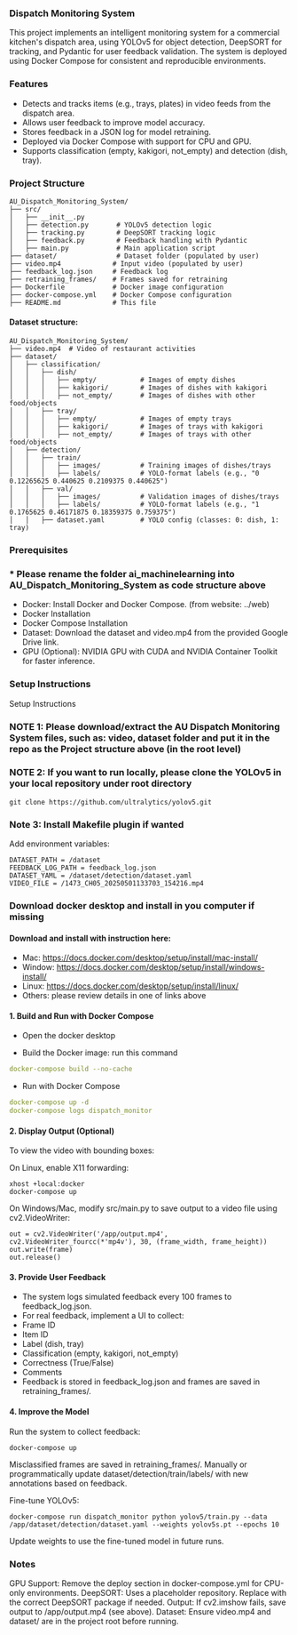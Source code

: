 ### Dispatch Monitoring System
This project implements an intelligent monitoring system for a commercial kitchen's dispatch area, using YOLOv5 for object detection, DeepSORT for tracking, and Pydantic for user feedback validation. The system is deployed using Docker Compose for consistent and reproducible environments.

### Features
+ Detects and tracks items (e.g., trays, plates) in video feeds from the dispatch area.
+ Allows user feedback to improve model accuracy. 
+ Stores feedback in a JSON log for model retraining.
+ Deployed via Docker Compose with support for CPU and GPU.
+ Supports classification (empty, kakigori, not_empty) and detection (dish, tray).

### Project Structure
```
AU_Dispatch_Monitoring_System/
├── src/
│   ├── __init__.py
│   ├── detection.py       # YOLOv5 detection logic
│   ├── tracking.py        # DeepSORT tracking logic
│   ├── feedback.py        # Feedback handling with Pydantic
│   ├── main.py            # Main application script
├── dataset/               # Dataset folder (populated by user)
├── video.mp4             # Input video (populated by user)
├── feedback_log.json     # Feedback log
├── retraining_frames/    # Frames saved for retraining
├── Dockerfile            # Docker image configuration
├── docker-compose.yml    # Docker Compose configuration
├── README.md             # This file
```

#### Dataset structure:
```
AU_Dispatch_Monitoring_System/
├── video.mp4  # Video of restaurant activities
├── dataset/
│   ├── classification/
│   │   ├── dish/
│   │   │   ├── empty/           # Images of empty dishes
│   │   │   ├── kakigori/        # Images of dishes with kakigori
│   │   │   ├── not_empty/       # Images of dishes with other food/objects
│   │   ├── tray/
│   │   │   ├── empty/           # Images of empty trays
│   │   │   ├── kakigori/        # Images of trays with kakigori
│   │   │   ├── not_empty/       # Images of trays with other food/objects
│   ├── detection/
│   │   ├── train/
│   │   │   ├── images/          # Training images of dishes/trays
│   │   │   ├── labels/          # YOLO-format labels (e.g., "0 0.12265625 0.440625 0.2109375 0.440625")
│   │   ├── val/
│   │   │   ├── images/          # Validation images of dishes/trays
│   │   │   ├── labels/          # YOLO-format labels (e.g., "1 0.1765625 0.46171875 0.18359375 0.759375")
│   │   ├── dataset.yaml         # YOLO config (classes: 0: dish, 1: tray)
```

### Prerequisites
### * Please rename the folder ai_machinelearning into AU_Dispatch_Monitoring_System as code structure above
+ Docker: Install Docker and Docker Compose. (from website: ../web)
+ Docker Installation
+ Docker Compose Installation
+ Dataset: Download the dataset and video.mp4 from the provided Google Drive link.
+ GPU (Optional): NVIDIA GPU with CUDA and NVIDIA Container Toolkit for faster inference.

### Setup Instructions
Setup Instructions

### NOTE 1: Please download/extract the AU Dispatch Monitoring System files, such as: video, dataset folder and put it in the repo as the Project structure above (in the root level)
### NOTE 2: If you want to run locally, please clone the YOLOv5 in your local repository under root directory
```
git clone https://github.com/ultralytics/yolov5.git
```
### Note 3: Install Makefile plugin if wanted

Add environment variables:
```
DATASET_PATH = /dataset
FEEDBACK_LOG_PATH = feedback_log.json
DATASET_YAML = /dataset/detection/dataset.yaml
VIDEO_FILE = /1473_CH05_20250501133703_154216.mp4
```

### Download docker desktop and install in you computer if missing
#### Download and install with instruction here:
+ Mac: https://docs.docker.com/desktop/setup/install/mac-install/
+ Window: https://docs.docker.com/desktop/setup/install/windows-install/
+ Linux: https://docs.docker.com/desktop/setup/install/linux/
+ Others: please review details in one of links above

#### 1. Build and Run with Docker Compose

+ Open the docker desktop

+ Build the Docker image: run this command
```yaml
docker-compose build --no-cache
```
+ Run with Docker Compose
```yaml
docker-compose up -d
docker-compose logs dispatch_monitor
```

#### 2. Display Output (Optional)
   To view the video with bounding boxes:

On Linux, enable X11 forwarding:
```
xhost +local:docker
docker-compose up
```
On Windows/Mac, modify src/main.py to save output to a video file using cv2.VideoWriter:
```
out = cv2.VideoWriter('/app/output.mp4', cv2.VideoWriter_fourcc(*'mp4v'), 30, (frame_width, frame_height))
out.write(frame)
out.release()
```

#### 3. Provide User Feedback
   + The system logs simulated feedback every 100 frames to feedback_log.json.
   + For real feedback, implement a UI to collect:
   + Frame ID
   + Item ID
   + Label (dish, tray)
   + Classification (empty, kakigori, not_empty)
   + Correctness (True/False)
   + Comments
   + Feedback is stored in feedback_log.json and frames are saved in retraining_frames/.

#### 4. Improve the Model
   Run the system to collect feedback:
```
docker-compose up
```
Misclassified frames are saved in retraining_frames/.
Manually or programmatically update dataset/detection/train/labels/ with new annotations based on feedback.

Fine-tune YOLOv5:
```
docker-compose run dispatch_monitor python yolov5/train.py --data /app/dataset/detection/dataset.yaml --weights yolov5s.pt --epochs 10
```
Update weights to use the fine-tuned model in future runs.

### Notes
GPU Support: Remove the deploy section in docker-compose.yml for CPU-only environments.
DeepSORT: Uses a placeholder repository. Replace with the correct DeepSORT package if needed.
Output: If cv2.imshow fails, save output to /app/output.mp4 (see above).
Dataset: Ensure video.mp4 and dataset/ are in the project root before running.
